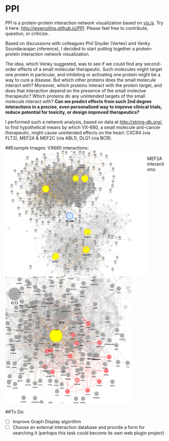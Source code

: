 # PPI
PPI is a protein-protein interaction network visualization based on [vis.js](http://visjs.org/). Try it here: http://jeswcollins.github.io/PPI. Please feel free to contribute, question, or criticize.

Based on discussions with colleagues Phil Snyder (Vertex) and Venky Soundararajan (nference), I decided to start putting together a protein-protein interaction network visualization. 

The idea, which Venky suggested, was to see if we could find any second-order effects of a small molecular therapeutic. Such molecules might target one protein in particular, and inhibiting or activating one protein might be a way to cure a disease. But which other proteins does the small molecule interact with? Moreover, which proteins interact with the protein target, and does that interaction depend on the presence of the small moleclue therapeutic? Which proteins do any unintended targets of the small molecule interact with? **Can we predict effects from such 2nd degree interactions in a precise, even personalized way to improve clinical trials, reduce potential for toxicity, or design improved therapeutics?**

I performed such a network analysis, based on data at http://string-db.org/, to find hypothetical means by which VX-680, a small molecule anti-cancer therapeutic, might cause unintended effects on the heart: CXCR4 (via FLT3), MEF2A & MEF2C (via ABL1), DLG1 (via BCR).

##Example Images:
VX680 interactions:<br>
<img src="images/vx680.png" style="float: left" width=450px/><br>
MEF2A interactions:<br>
<img src="images/MEF2A.png" width=400px/>



##To Do:
- [ ] Improve Graph Display algorithm
- [ ] Choose an external interaction database and provide a form for searching it (perhaps this task could become its own web plugin project)
